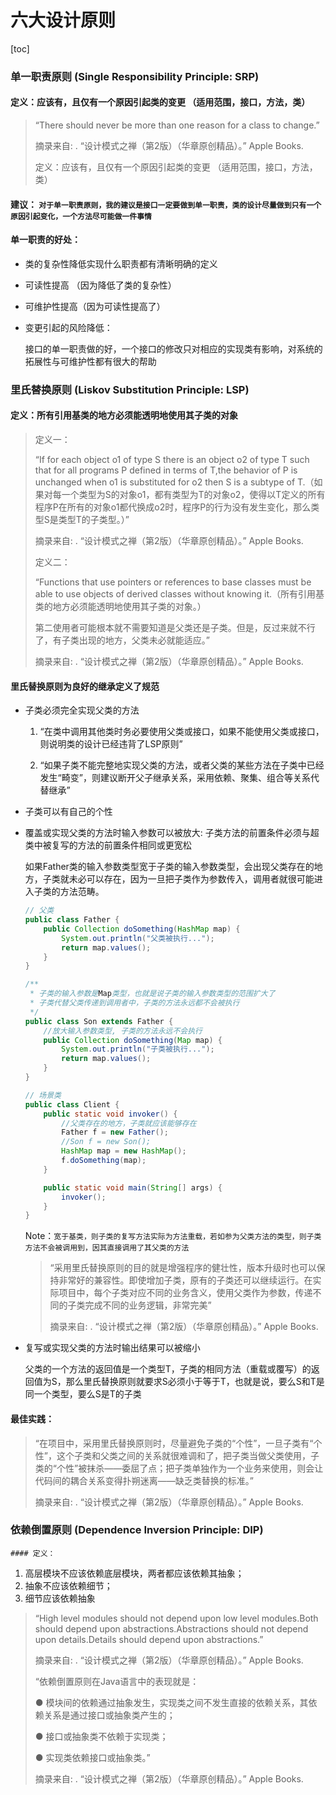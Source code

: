 # 六大设计原则

[toc]





### 单一职责原则 (Single Responsibility Principle: SRP) 

#### 定义：应该有，且仅有一个原因引起类的变更 （适用范围，接口，方法，类）

> “There should never be more than one reason for a class to change.”
>
> 摘录来自: . “设计模式之禅（第2版）（华章原创精品）。” Apple Books. 
>
> 定义：应该有，且仅有一个原因引起类的变更 （适用范围，接口，方法，类）

#### 建议： `对于单一职责原则，我的建议是接口一定要做到单一职责，类的设计尽量做到只有一个原因引起变化，一个方法尽可能做一件事情`

#### 单一职责的好处：

 - 类的复杂性降低实现什么职责都有清晰明确的定义

 - 可读性提高 （因为降低了类的复杂性）

 - 可维护性提高（因为可读性提高了）

 - 变更引起的风险降低：

   接口的单一职责做的好，一个接口的修改只对相应的实现类有影响，对系统的拓展性与可维护性都有很大的帮助

### 里氏替换原则 (Liskov Substitution Principle: LSP)

#### 定义：所有引用基类的地方必须能透明地使用其子类的对象

> 定义一：
>
> “If for each object o1 of type S there is an object o2 of type T such that for all programs P defined in terms of T,the behavior of P is unchanged when o1 is substituted for o2 then S is a subtype of T.（如果对每一个类型为S的对象o1，都有类型为T的对象o2，使得以T定义的所有程序P在所有的对象o1都代换成o2时，程序P的行为没有发生变化，那么类型S是类型T的子类型。）”
>
> 摘录来自: . “设计模式之禅（第2版）（华章原创精品）。” Apple Books. 
>
> 定义二：
>
> “Functions that use pointers or references to base classes must be able to use objects of derived classes without knowing it.（所有引用基类的地方必须能透明地使用其子类的对象。）
>
> 第二使用者可能根本就不需要知道是父类还是子类。但是，反过来就不行了，有子类出现的地方，父类未必就能适应。”
>
> 摘录来自: . “设计模式之禅（第2版）（华章原创精品）。” Apple Books. 

#### 里氏替换原则为良好的继承定义了规范

 - 子类必须完全实现父类的方法

   1. “在类中调用其他类时务必要使用父类或接口，如果不能使用父类或接口，则说明类的设计已经违背了LSP原则”

   2. “如果子类不能完整地实现父类的方法，或者父类的某些方法在子类中已经发生“畸变”，则建议断开父子继承关系，采用依赖、聚集、组合等关系代替继承”

 - 子类可以有自己的个性

 - 覆盖或实现父类的方法时输入参数可以被放大: 子类方法的前置条件必须与超类中被复写的方法的前置条件相同或更宽松

   如果Father类的输入参数类型宽于子类的输入参数类型，会出现父类存在的地方，子类就未必可以存在，因为一旦把子类作为参数传入，调用者就很可能进入子类的方法范畴。

   ```java
   // 父类
   public class Father {
       public Collection doSomething(HashMap map) {
           System.out.println("父类被执行...");
           return map.values();
       }
   }
   
   /**
    * 子类的输入参数是Map类型，也就是说子类的输入参数类型的范围扩大了
    * 子类代替父类传递到调用者中，子类的方法永远都不会被执行
    */
   public class Son extends Father {
       //放大输入参数类型, 子类的方法永远不会执行
       public Collection doSomething(Map map) {
           System.out.println("子类被执行...");
           return map.values();
       }
   }
   
   // 场景类
   public class Client {
       public static void invoker() {
           //父类存在的地方，子类就应该能够存在
           Father f = new Father();
           //Son f = new Son();
           HashMap map = new HashMap();
           f.doSomething(map);
       }
   
       public static void main(String[] args) {
           invoker();
       }
   }
   ```

   Note：`宽于基类，则子类的复写方法实际为方法重载，若如参为父类方法的类型，则子类方法不会被调用到，因其直接调用了其父类的方法`

   > “采用里氏替换原则的目的就是增强程序的健壮性，版本升级时也可以保持非常好的兼容性。即使增加子类，原有的子类还可以继续运行。在实际项目中，每个子类对应不同的业务含义，使用父类作为参数，传递不同的子类完成不同的业务逻辑，非常完美”
   >
   > 摘录来自: . “设计模式之禅（第2版）（华章原创精品）。” Apple Books. 

 - 复写或实现父类的方法时输出结果可以被缩小

   父类的一个方法的返回值是一个类型T，子类的相同方法（重载或覆写）的返回值为S，那么里氏替换原则就要求S必须小于等于T，也就是说，要么S和T是同一个类型，要么S是T的子类

 #### 最佳实践：

> “在项目中，采用里氏替换原则时，尽量避免子类的“个性”，一旦子类有“个性”，这个子类和父类之间的关系就很难调和了，把子类当做父类使用，子类的“个性”被抹杀——委屈了点；把子类单独作为一个业务来使用，则会让代码间的耦合关系变得扑朔迷离——缺乏类替换的标准。”
>
> 摘录来自: . “设计模式之禅（第2版）（华章原创精品）。” Apple Books. 

### 依赖倒置原则 (Dependence Inversion Principle: DIP)

	#### 定义：

1. 高层模块不应该依赖底层模块，两者都应该依赖其抽象；
2. 抽象不应该依赖细节；
3. 细节应该依赖抽象

> “High level modules should not depend upon low level modules.Both should depend upon abstractions.Abstractions should not depend upon details.Details should depend upon abstractions.”
>
> 摘录来自: . “设计模式之禅（第2版）（华章原创精品）。” Apple Books. 
>
> “依赖倒置原则在Java语言中的表现就是：
>
> ● 模块间的依赖通过抽象发生，实现类之间不发生直接的依赖关系，其依赖关系是通过接口或抽象类产生的；
>
> ● 接口或抽象类不依赖于实现类；
>
> ● 实现类依赖接口或抽象类。”
>
> 摘录来自: . “设计模式之禅（第2版）（华章原创精品）。” Apple Books. 

